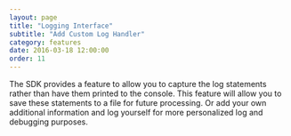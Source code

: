 ```yaml
---
layout: page
title: "Logging Interface"
subtitle: "Add Custom Log Handler"
category: features
date: 2016-03-18 12:00:00
order: 11
---
```

The SDK provides a feature to allow you to capture the log statements rather than have them printed to the console.  This feature will allow you to save these statements to a file for future processing.  Or add your own additional information and log yourself for more personalized log and debugging purposes.

<script src="https://gist.github.com/sfmc-mobilepushsdk/97526a3e6a3c740ff117.js"></script>
